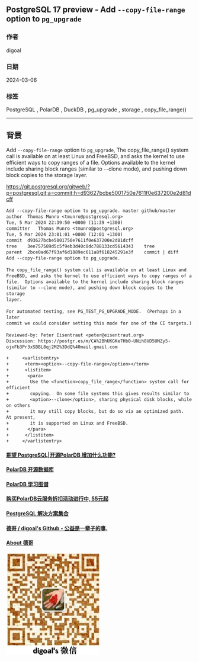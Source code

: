 ## PostgreSQL 17 preview - Add `--copy-file-range` option to `pg_upgrade`       
                                                                    
### 作者                                                                    
digoal                                                                    
                                                                    
### 日期                                                                    
2024-03-06                                                             
                                                                    
### 标签                                                                    
PostgreSQL , PolarDB , DuckDB , pg_upgrade , storage , copy_file_range()                      
                                                                    
----                                                                    
                                                                    
## 背景    
Add `--copy-file-range` option to `pg_upgrade`, The copy_file_range() system call is available on at least Linux and FreeBSD, and asks the kernel to use efficient ways to copy ranges of a file.  Options available to the kernel include sharing block ranges (similar to --clone mode), and pushing down block copies to the storage layer.  
  
https://git.postgresql.org/gitweb/?p=postgresql.git;a=commit;h=d93627bcbe5001750e7611f0e637200e2d81dcff  
```  
Add --copy-file-range option to pg_upgrade. master github/master  
author	Thomas Munro <tmunro@postgresql.org>	  
Tue, 5 Mar 2024 22:39:50 +0000 (11:39 +1300)  
committer	Thomas Munro <tmunro@postgresql.org>	  
Tue, 5 Mar 2024 23:01:01 +0000 (12:01 +1300)  
commit	d93627bcbe5001750e7611f0e637200e2d81dcff  
tree	3ee757589d5c5f9eb3d40c0dc788133cd5614343	tree  
parent	2bce0ad67f93af6d1889ec611a8f618245291e3f	commit | diff  
Add --copy-file-range option to pg_upgrade.  
  
The copy_file_range() system call is available on at least Linux and  
FreeBSD, and asks the kernel to use efficient ways to copy ranges of a  
file.  Options available to the kernel include sharing block ranges  
(similar to --clone mode), and pushing down block copies to the storage  
layer.  
  
For automated testing, see PG_TEST_PG_UPGRADE_MODE.  (Perhaps in a later  
commit we could consider setting this mode for one of the CI targets.)  
  
Reviewed-by: Peter Eisentraut <peter@eisentraut.org>  
Discussion: https://postgr.es/m/CA%2BhUKGKe7Hb0-UNih8VD5UNZy5-ojxFb3Pr3xSBBL8qj2M2%3DdQ%40mail.gmail.com  
```  
  
```  
+     <varlistentry>  
+      <term><option>--copy-file-range</option></term>  
+      <listitem>  
+       <para>  
+        Use the <function>copy_file_range</function> system call for efficient  
+        copying.  On some file systems this gives results similar to  
+        <option>--clone</option>, sharing physical disk blocks, while on others  
+        it may still copy blocks, but do so via an optimized path.  At present,  
+        it is supported on Linux and FreeBSD.  
+       </para>  
+      </listitem>  
+     </varlistentry>  
```
    
  
#### [期望 PostgreSQL|开源PolarDB 增加什么功能?](https://github.com/digoal/blog/issues/76 "269ac3d1c492e938c0191101c7238216")
  
  
#### [PolarDB 开源数据库](https://openpolardb.com/home "57258f76c37864c6e6d23383d05714ea")
  
  
#### [PolarDB 学习图谱](https://www.aliyun.com/database/openpolardb/activity "8642f60e04ed0c814bf9cb9677976bd4")
  
  
#### [购买PolarDB云服务折扣活动进行中, 55元起](https://www.aliyun.com/activity/new/polardb-yunparter?userCode=bsb3t4al "e0495c413bedacabb75ff1e880be465a")
  
  
#### [PostgreSQL 解决方案集合](../201706/20170601_02.md "40cff096e9ed7122c512b35d8561d9c8")
  
  
#### [德哥 / digoal's Github - 公益是一辈子的事.](https://github.com/digoal/blog/blob/master/README.md "22709685feb7cab07d30f30387f0a9ae")
  
  
#### [About 德哥](https://github.com/digoal/blog/blob/master/me/readme.md "a37735981e7704886ffd590565582dd0")
  
  
![digoal's wechat](../pic/digoal_weixin.jpg "f7ad92eeba24523fd47a6e1a0e691b59")
  
